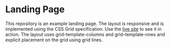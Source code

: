 # Landing Page
This repository is an example landing page. The layout is responsive and is implemented using the CSS Grid specification. Use the [live site](https://cyberthread.github.io/landingPage/) to see it in action. The layout uses grid-template-columns and grid-template-rows and explicit placement on the grid using grid lines.
